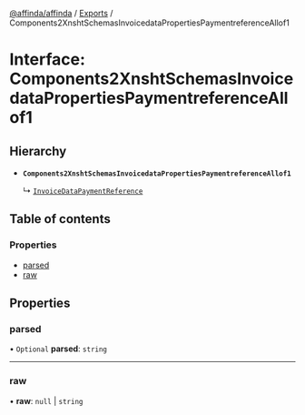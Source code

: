 [@affinda/affinda](../README.md) / [Exports](../modules.md) / Components2XnshtSchemasInvoicedataPropertiesPaymentreferenceAllof1

# Interface: Components2XnshtSchemasInvoicedataPropertiesPaymentreferenceAllof1

## Hierarchy

- **`Components2XnshtSchemasInvoicedataPropertiesPaymentreferenceAllof1`**

  ↳ [`InvoiceDataPaymentReference`](InvoiceDataPaymentReference.md)

## Table of contents

### Properties

- [parsed](Components2XnshtSchemasInvoicedataPropertiesPaymentreferenceAllof1.md#parsed)
- [raw](Components2XnshtSchemasInvoicedataPropertiesPaymentreferenceAllof1.md#raw)

## Properties

### parsed

• `Optional` **parsed**: `string`

___

### raw

• **raw**: ``null`` \| `string`
